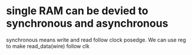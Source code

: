 # single RAM can be devied to synchronous and asynchronous
synchronous means write and read follow clock posedge.
We can use reg to make read_data(wire) follow clk
